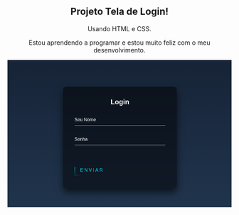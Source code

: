 <h2 align="center">Projeto Tela de Login!</h2>

<p align="center">Usando HTML e CSS.</p>

<p align="center">Estou aprendendo a programar e estou muito feliz com o meu desenvolvimento.</p>

<div align="center">
<img src="img/Captura de tela de 2022-12-09 11-15-17.png">
</div>
